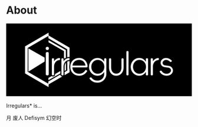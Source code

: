 # About

![irregulars logo](assets/img/irregulars/logo_black.png)

Irregulars* is...

月 废人 Defisym 幻空时
